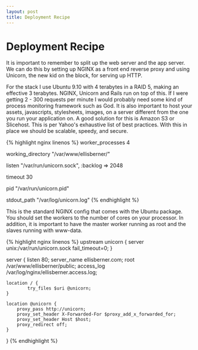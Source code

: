 ```yaml
---
layout: post
title: Deployment Recipe
---
```


# Deployment Recipe

It is important to remember to split up the web server and the app server. We can do this by setting up NGINX as a front end reverse proxy and using Unicorn, the new kid on the block, for serving up HTTP.

For the stack I use Ubuntu 9.10 with 4 terabytes in a RAID 5, making an effective 3 terabytes. NGINX, Unicorn and Rails run on top of this. If I were getting 2 - 300 requests per minute I would probably need some kind of process monitoring framework such as God. It is also important to host your assets, javascripts, stylesheets, images, on a server different from the one you run your application on. A good solution for this is Amazon S3 or Slicehost. This is per Yahoo's exhaustive list of best practices. With this in place we should be scalable, speedy, and secure.

{% highlight nginx linenos %}
worker_processes 4

working_directory "/var/www/ellisberner/"

listen "/var/run/unicorn.sock", :backlog => 2048

timeout 30

pid "/var/run/unicorn.pid"

stdout_path "/var/log/unicorn.log"
{% endhighlight %}

This is the standard NGINX config that comes with the Ubuntu package. You should set the workers to the number of cores on your processor. In addition, it is important to have the master worker running as root and the slaves running with www-data.

{% highlight nginx linenos %}
upstream unicorn {
    server unix:/var/run/unicorn.sock fail_timeout=0;
}

server {
	listen 80;
	server_name ellisberner.com;
	root /var/www/ellisberner/public;
	access_log /var/log/nginx/ellisberner.access.log;

	location / {
        	try_files $uri @unicorn;
	}

	location @unicorn {
		proxy_pass http://unicorn;
		proxy_set_header X-Forwarded-For $proxy_add_x_forwarded_for;
		proxy_set_header Host $host;
		proxy_redirect off;
	}
}
{% endhighlight %}
